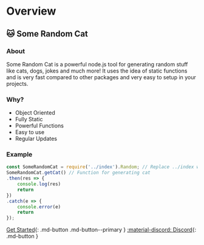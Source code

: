 # Overview
## :cat: Some Random Cat

### About
Some Random Cat is a powerful node.js tool for generating random stuff like cats, dogs, jokes and much more!
It uses the idea of static functions and is very fast compared to other packages and very easy to setup in your projects.

### Why?
+ Object Oriented
+ Fully Static
+ Powerful Functions
+ Easy to use
+ Regular Updates

### Example
```javascript
const SomeRandomCat = require('../index').Random; // Replace ../index with some-random-cat
SomeRandomCat.getCat() // Function for generating cat
.then(res => {
    console.log(res)
    return
})
.catch(e => {
    console.error(e)
    return
});
```

[Get Started](/some-random-cat/documentation/general/getting-started/){: .md-button .md-button--primary } [:material-discord: Discord](https://discord.gg/6g297Usrsn){: .md-button }